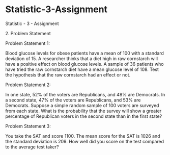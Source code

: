 # Statistic-3-Assignment
Statistic - 3 - Assignment

2.​ Problem Statement

Problem Statement 1:

Blood glucose levels for obese patients have a mean of 100 with a standard deviation of
15. A researcher thinks that a diet high in raw cornstarch will have a positive effect on
blood glucose levels. A sample of 36 patients who have tried the raw cornstarch diet
have a mean glucose level of 108. Test the hypothesis that the raw cornstarch had an
effect or not.

Problem Statement 2:

In one state, 52% of the voters are Republicans, and 48% are Democrats. In a second
state, 47% of the voters are Republicans, and 53% are Democrats. Suppose a simple
random sample of 100 voters are surveyed from each state.
What is the probability that the survey will show a greater percentage of Republican
voters in the second state than in the first state?

Problem Statement 3:

You take the SAT and score 1100. The mean score for the SAT is 1026 and the standard
deviation is 209. How well did you score on the test compared to the average test taker?
